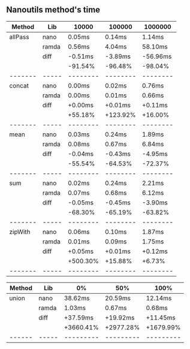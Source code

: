 ## Nanoutils method's time
| Method  | Lib   |    10000 |   100000 |  1000000 |
| ------- | ----- | -------- | -------- | -------- |
| allPass | nano  |   0.05ms |   0.14ms |   1.14ms |
|         | ramda |   0.56ms |   4.04ms |  58.10ms |
|         | diff  |  -0.51ms |  -3.89ms | -56.96ms |
|         |       |  -91.54% |  -96.48% |  -98.04% |
| ------- | ----- | -------- | -------- | -------- |
| concat  | nano  |   0.00ms |   0.02ms |   0.76ms |
|         | ramda |   0.00ms |   0.01ms |   0.66ms |
|         | diff  |  +0.00ms |  +0.01ms |  +0.11ms |
|         |       |  +55.18% | +123.92% |  +16.00% |
| ------- | ----- | -------- | -------- | -------- |
| mean    | nano  |   0.03ms |   0.24ms |   1.89ms |
|         | ramda |   0.08ms |   0.67ms |   6.84ms |
|         | diff  |  -0.04ms |  -0.43ms |  -4.95ms |
|         |       |  -55.54% |  -64.53% |  -72.37% |
| ------- | ----- | -------- | -------- | -------- |
| sum     | nano  |   0.02ms |   0.24ms |   2.21ms |
|         | ramda |   0.07ms |   0.68ms |   6.12ms |
|         | diff  |  -0.05ms |  -0.45ms |  -3.90ms |
|         |       |  -68.30% |  -65.19% |  -63.82% |
| ------- | ----- | -------- | -------- | -------- |
| zipWith | nano  |   0.06ms |   0.10ms |   1.87ms |
|         | ramda |   0.01ms |   0.09ms |   1.75ms |
|         | diff  |  +0.05ms |  +0.01ms |  +0.12ms |
|         |       | +500.30% |  +15.88% |   +6.73% |
| ------- | ----- | -------- | -------- | -------- |

| Method | Lib   |        0% |       50% |      100% |
| ------ | ----- | --------- | --------- | --------- |
| union  | nano  |   38.62ms |   20.59ms |   12.14ms |
|        | ramda |    1.03ms |    0.67ms |    0.68ms |
|        | diff  |  +37.59ms |  +19.92ms |  +11.45ms |
|        |       | +3660.41% | +2977.28% | +1679.99% |
| ------ | ----- | --------- | --------- | --------- |
